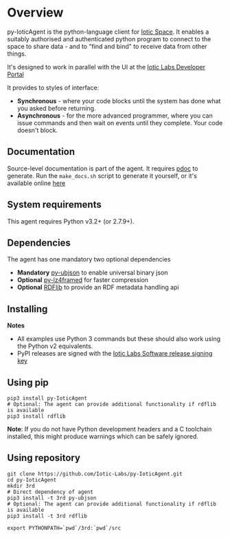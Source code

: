 # Overview
py-IoticAgent is the python-language client for  [Iotic Space](https://iotic-labs.com/whatisit/concept/).  It enables a suitably authorised and authenticated python program to connect to the space to share data - and to "find and bind" to receive data from other things.

It's designed to work in parallel with the UI at the [Iotic Labs Developer Portal](https://developer.iotic-labs.com/)

It provides to styles of interface:

- **Synchronous** - where your code blocks until the system has done what you asked before returning.
- **Asynchronous** - for the more advanced programmer, where you can issue commands and then wait on events until they complete.  Your code doesn't block.

## Documentation
Source-level documentation is part of the agent.  It requires [pdoc](https://pypi.python.org/pypi/pdoc) to generate.  Run the `make_docs.sh` script to generate it yourself, or it's available online [here](http://pythonhosted.org/py-IoticAgent/) 

## System requirements
This agent requires Python v3.2+ (or 2.7.9+).

## Dependencies
The agent has one mandatory two optional dependencies

- **Mandatory** [py-ubjson](https://pypi.python.org/pypi/py-ubjson) to enable universal binary json
- **Optional** [py-lz4framed](https://pypi.python.org/pypi/py-lz4framed) for faster compression
- **Optional** [RDFlib](https://pypi.python.org/pypi/rdflib) to provide an RDF metadata handling api


## Installing
**Notes**

- All examples use Python 3 commands but these should also work using the Python v2 equivalents.
- PyPI releases are signed with the [Iotic Labs Software release signing key](https://iotic-labs.com/iotic-labs.com.asc)

## Using pip
```shell
pip3 install py-IoticAgent
# Optional: The agent can provide additional functionality if rdflib is available
pip3 install rdflib
```
**Note**: If you do not have Python development headers and a C toolchain installed, this might produce warnings which can be safely ignored.


## Using repository
```shell
git clone https://github.com/Iotic-Labs/py-IoticAgent.git
cd py-IoticAgent
mkdir 3rd
# Direct dependency of agent
pip3 install -t 3rd py-ubjson
# Optional: The agent can provide additional functionality if rdflib is available
pip3 install -t 3rd rdflib

export PYTHONPATH=`pwd`/3rd:`pwd`/src
```
